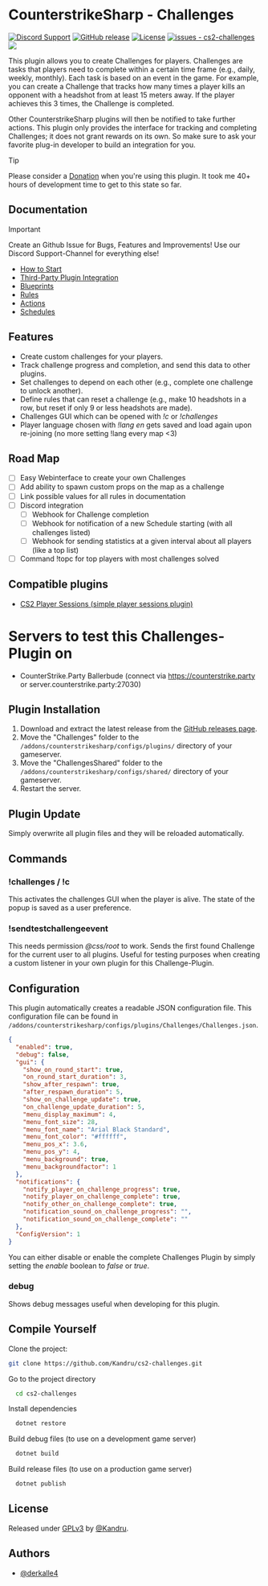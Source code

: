 # CounterstrikeSharp - Challenges

[![Discord Support](https://img.shields.io/discord/289448144335536138?label=Discord%20Support&color=darkgreen)](https://discord.gg/NtHCk5PWEt)
[![GitHub release](https://img.shields.io/github/release/Kandru/cs2-challenges?include_prereleases=&sort=semver&color=blue)](https://github.com/Kandru/cs2-challenges/releases/)
[![License](https://img.shields.io/badge/License-GPLv3-blue)](#license)
[![issues - cs2-challenges](https://img.shields.io/github/issues/Kandru/cs2-challenges?color=darkgreen)](https://github.com/Kandru/cs2-challenges/issues)
[![](https://www.paypalobjects.com/en_US/i/btn/btn_donateCC_LG.gif)](https://www.paypal.com/donate/?hosted_button_id=C2AVYKGVP9TRG)

This plugin allows you to create Challenges for players. Challenges are tasks that players need to complete within a certain time frame (e.g., daily, weekly, monthly). Each task is based on an event in the game. For example, you can create a Challenge that tracks how many times a player kills an opponent with a headshot from at least 15 meters away. If the player achieves this 3 times, the Challenge is completed.

Other CounterstrikeSharp plugins will then be notified to take further actions. This plugin only provides the interface for tracking and completing Challenges; it does not grant rewards on its own. So make sure to ask your favorite plug-in developer to build an integration for you.

> [!TIP]
> Please consider a [Donation](https://www.paypal.com/donate/?hosted_button_id=C2AVYKGVP9TRG) when you're using this plugin. It took me 40+ hours of development time to get to this state so far.

## Documentation

> [!IMPORTANT]  
> Create an Github Issue for Bugs, Features and Improvements! Use our Discord Support-Channel for everything else!

- [How to Start](./documentation/howto.md)
- [Third-Party Plugin Integration](./documentation/plugin-integration.md)
- [Blueprints](./documentation/blueprints.md)
- [Rules](./documentation/rules.md)
- [Actions](./documentation/actions.md)
- [Schedules](./documentation/schedules.md)

## Features

- Create custom challenges for your players.
- Track challenge progress and completion, and send this data to other plugins.
- Set challenges to depend on each other (e.g., complete one challenge to unlock another).
- Define rules that can reset a challenge (e.g., make 10 headshots in a row, but reset if only 9 or less headshots are made).
- Challenges GUI which can be opened with *!c* or *!challenges*
- Player language chosen with *!lang en* gets saved and load again upon re-joining (no more setting !lang every map <3)

## Road Map

- [ ] Easy Webinterface to create your own Challenges
- [ ] Add ability to spawn custom props on the map as a challenge
- [ ] Link possible values for all rules in documentation
- [ ] Discord integration
  - [ ] Webhook for Challenge completion
  - [ ] Webhook for notification of a new Schedule starting (with all challenges listed)
  - [ ] Webhook for sending statistics at a given interval about all players (like a top list)
- [ ] Command !topc for top players with most challenges solved

## Compatible plugins

- [CS2 Player Sessions (simple player sessions plugin)](https://github.com/kandru/cs2-player-sessions)

# Servers to test this Challenges-Plugin on

- CounterStrike.Party Ballerbude (connect via https://counterstrike.party or server.counterstrike.party:27030)

## Plugin Installation

1. Download and extract the latest release from the [GitHub releases page](https://github.com/Kandru/cs2-challenges/releases/).
2. Move the "Challenges" folder to the `/addons/counterstrikesharp/configs/plugins/` directory of your gameserver.
3. Move the "ChallengesShared" folder to the `/addons/counterstrikesharp/configs/shared/` directory of your gameserver.
4. Restart the server.

## Plugin Update

Simply overwrite all plugin files and they will be reloaded automatically.

## Commands

### !challenges / !c

This activates the challenges GUI when the player is alive. The state of the popup is saved as a user preference.

### !sendtestchallengeevent

This needs permission *@css/root* to work. Sends the first found Challenge for the current user to all plugins. Useful for testing purposes when creating a custom listener in your own plugin for this Challenge-Plugin.

## Configuration

This plugin automatically creates a readable JSON configuration file. This configuration file can be found in `/addons/counterstrikesharp/configs/plugins/Challenges/Challenges.json`.

```json
{
  "enabled": true,
  "debug": false,
  "gui": {
    "show_on_round_start": true,
    "on_round_start_duration": 3,
    "show_after_respawn": true,
    "after_respawn_duration": 5,
    "show_on_challenge_update": true,
    "on_challenge_update_duration": 5,
    "menu_display_maximum": 4,
    "menu_font_size": 28,
    "menu_font_name": "Arial Black Standard",
    "menu_font_color": "#ffffff",
    "menu_pos_x": 3.6,
    "menu_pos_y": 4,
    "menu_background": true,
    "menu_backgroundfactor": 1
  },
  "notifications": {
    "notify_player_on_challenge_progress": true,
    "notify_player_on_challenge_complete": true,
    "notify_other_on_challenge_complete": true,
    "notification_sound_on_challenge_progress": "",
    "notification_sound_on_challenge_complete": ""
  },
  "ConfigVersion": 1
}
```

You can either disable or enable the complete Challenges Plugin by simply setting the *enable* boolean to *false* or *true*.

### debug

Shows debug messages useful when developing for this plugin.

## Compile Yourself

Clone the project:

```bash
git clone https://github.com/Kandru/cs2-challenges.git
```

Go to the project directory

```bash
  cd cs2-challenges
```

Install dependencies

```bash
  dotnet restore
```

Build debug files (to use on a development game server)

```bash
  dotnet build
```

Build release files (to use on a production game server)

```bash
  dotnet publish
```

## License

Released under [GPLv3](/LICENSE) by [@Kandru](https://github.com/Kandru).

## Authors

- [@derkalle4](https://www.github.com/derkalle4)

